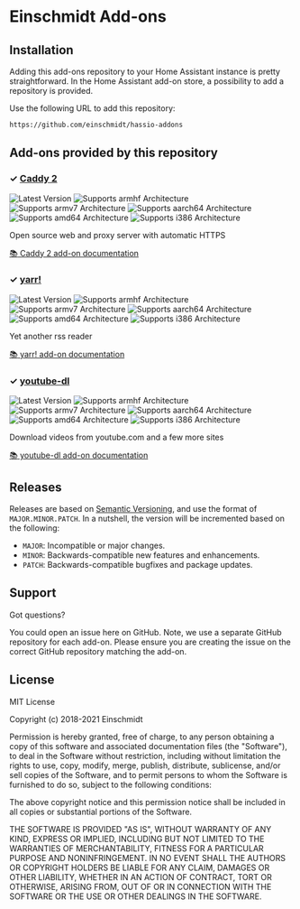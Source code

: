 # Einschmidt Add-ons

## Installation

Adding this add-ons repository to your Home Assistant instance is
pretty straightforward. In the Home Assistant add-on store,
a possibility to add a repository is provided.

Use the following URL to add this repository:

```txt
https://github.com/einschmidt/hassio-addons
```

## Add-ons provided by this repository

### &#10003; [Caddy 2][addon-caddy-2]

![Latest Version][caddy-2-version-shield]
![Supports armhf Architecture][caddy-2-armhf-shield]
![Supports armv7 Architecture][caddy-2-armv7-shield]
![Supports aarch64 Architecture][caddy-2-aarch64-shield]
![Supports amd64 Architecture][caddy-2-amd64-shield]
![Supports i386 Architecture][caddy-2-i386-shield]

Open source web and proxy server with automatic HTTPS

[:books: Caddy 2 add-on documentation][addon-doc-caddy-2]

### &#10003; [yarr!][addon-yarr]

![Latest Version][yarr-version-shield]
![Supports armhf Architecture][yarr-armhf-shield]
![Supports armv7 Architecture][yarr-armv7-shield]
![Supports aarch64 Architecture][yarr-aarch64-shield]
![Supports amd64 Architecture][yarr-amd64-shield]
![Supports i386 Architecture][yarr-i386-shield]

Yet another rss reader

[:books: yarr! add-on documentation][addon-doc-yarr]

### &#10003; [youtube-dl][addon-youtube-dl]

![Latest Version][youtube-dl-version-shield]
![Supports armhf Architecture][youtube-dl-armhf-shield]
![Supports armv7 Architecture][youtube-dl-armv7-shield]
![Supports aarch64 Architecture][youtube-dl-aarch64-shield]
![Supports amd64 Architecture][youtube-dl-amd64-shield]
![Supports i386 Architecture][youtube-dl-i386-shield]

Download videos from youtube.com and a few more sites

[:books: youtube-dl add-on documentation][addon-doc-youtube-dl]

## Releases

Releases are based on [Semantic Versioning][semver], and use the format
of ``MAJOR.MINOR.PATCH``. In a nutshell, the version will be incremented
based on the following:

- ``MAJOR``: Incompatible or major changes.
- ``MINOR``: Backwards-compatible new features and enhancements.
- ``PATCH``: Backwards-compatible bugfixes and package updates.

## Support

Got questions?

You could open an issue here on GitHub. Note, we use a separate
GitHub repository for each add-on. Please ensure you are creating the issue
on the correct GitHub repository matching the add-on.

## License

MIT License

Copyright (c) 2018-2021 Einschmidt

Permission is hereby granted, free of charge, to any person obtaining a copy
of this software and associated documentation files (the "Software"), to deal
in the Software without restriction, including without limitation the rights
to use, copy, modify, merge, publish, distribute, sublicense, and/or sell
copies of the Software, and to permit persons to whom the Software is
furnished to do so, subject to the following conditions:

The above copyright notice and this permission notice shall be included in all
copies or substantial portions of the Software.

THE SOFTWARE IS PROVIDED "AS IS", WITHOUT WARRANTY OF ANY KIND, EXPRESS OR
IMPLIED, INCLUDING BUT NOT LIMITED TO THE WARRANTIES OF MERCHANTABILITY,
FITNESS FOR A PARTICULAR PURPOSE AND NONINFRINGEMENT. IN NO EVENT SHALL THE
AUTHORS OR COPYRIGHT HOLDERS BE LIABLE FOR ANY CLAIM, DAMAGES OR OTHER
LIABILITY, WHETHER IN AN ACTION OF CONTRACT, TORT OR OTHERWISE, ARISING FROM,
OUT OF OR IN CONNECTION WITH THE SOFTWARE OR THE USE OR OTHER DEALINGS IN THE
SOFTWARE.

[addon-caddy-2]: https://github.com/einschmidt/addon-caddy-2/tree/v1.0.9
[addon-doc-caddy-2]: https://github.com/einschmidt/addon-caddy-2/blob/v1.0.9/README.md
[caddy-2-issue]: https://github.com/einschmidt/addon-caddy-2/issues
[caddy-2-version-shield]: https://img.shields.io/badge/version-v1.0.9-blue.svg
[caddy-2-aarch64-shield]: https://img.shields.io/badge/aarch64-yes-green.svg
[caddy-2-amd64-shield]: https://img.shields.io/badge/amd64-yes-green.svg
[caddy-2-armhf-shield]: https://img.shields.io/badge/armhf-yes-green.svg
[caddy-2-armv7-shield]: https://img.shields.io/badge/armv7-yes-green.svg
[caddy-2-i386-shield]: https://img.shields.io/badge/i386-no-red.svg
[addon-yarr]: https://github.com/einschmidt/addon-yarr/tree/v0.2.3
[addon-doc-yarr]: https://github.com/einschmidt/addon-yarr/blob/v0.2.3/README.md
[yarr-issue]: https://github.com/einschmidt/addon-yarr/issues
[yarr-version-shield]: https://img.shields.io/badge/version-v0.2.3-blue.svg
[yarr-aarch64-shield]: https://img.shields.io/badge/aarch64-yes-green.svg
[yarr-amd64-shield]: https://img.shields.io/badge/amd64-yes-green.svg
[yarr-armhf-shield]: https://img.shields.io/badge/armhf-yes-green.svg
[yarr-armv7-shield]: https://img.shields.io/badge/armv7-yes-green.svg
[yarr-i386-shield]: https://img.shields.io/badge/i386-no-red.svg
[addon-youtube-dl]: https://github.com/einschmidt/addon-youtube-dl/tree/v0.1.0
[addon-doc-youtube-dl]: https://github.com/einschmidt/addon-youtube-dl/blob/v0.1.0/README.md
[youtube-dl-issue]: https://github.com/einschmidt/addon-youtube-dl/issues
[youtube-dl-version-shield]: https://img.shields.io/badge/version-v0.1.0-blue.svg
[youtube-dl-aarch64-shield]: https://img.shields.io/badge/aarch64-yes-green.svg
[youtube-dl-amd64-shield]: https://img.shields.io/badge/amd64-yes-green.svg
[youtube-dl-armhf-shield]: https://img.shields.io/badge/armhf-yes-green.svg
[youtube-dl-armv7-shield]: https://img.shields.io/badge/armv7-yes-green.svg
[youtube-dl-i386-shield]: https://img.shields.io/badge/i386-yes-green.svg
[issue]: https://github.com/einschmidt/hassio-addons/issues
[license-shield]: https://img.shields.io/github/license/einschmidt/hassio-addons.svg
[maintenance-shield]: https://img.shields.io/maintenance/yes/2021.svg
[project-stage-shield]: https://img.shields.io/badge/project%20stage-experimental-yellow.svg
[semver]: http://semver.org/spec/v2.0.0.html
[third-party-addons]: https://home-assistant.io/hassio/installing_third_party_addons/